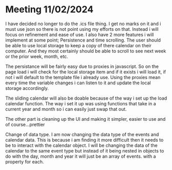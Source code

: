 # Meeting 11/02/2024

I have decided no longer to do the .ics file thing. I get no marks on it and i must use json so there is not point using my efforts on that. Instead i will focus on refinement and ease of use. I also have 2 more features i will implement at some point; Persistence and time scrolling. The user should be able to use local storage to keep a copy of there calendar on their computer. And they most certainly should be able to scroll to see next week or the prior week, month, etc.

The persistance will be fairly easy due to proxies in javascript. So on the page load i will check for the local storage item and if it exists i will load it, if not i will default to the template file i already use. Using the proxies mean every time the variable changes i can listen to it and update the local storage accordingly.

The sliding calendar will also be doable because of the way i set up the load calendar function. The way i set it up was using functions that take in a current year and month so i can easily just swap that out.

The other part is cleaning up the UI and making it simpler, easier to use and of course...prettier

Change of data type. I am now changing the data type of the events and calendar data. This is because i am finding it more difficult then it needs to be to interact with the calendar object. I will be changing the data of the calendar to the same event type but instead of it being nested in objects to do with the day, month and year it will just be an array of events. with a property for each.
